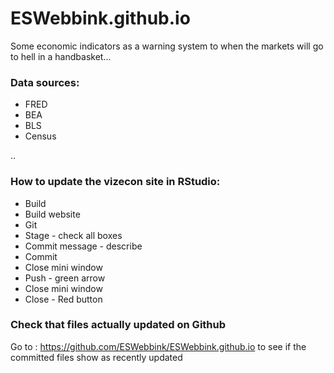 # ESWebbink.github.io

Some economic indicators as a warning system to when the markets will go to hell in a handbasket...

### Data sources:
- FRED
- BEA
- BLS
- Census

..
### How to update the vizecon site in RStudio:
- Build
- Build website
- Git
- Stage - check all boxes
- Commit message - describe
- Commit
- Close mini window
- Push - green arrow
- Close mini window
- Close - Red button

### Check that files actually updated on Github
Go to : https://github.com/ESWebbink/ESWebbink.github.io
  to see if the committed files show as recently updated